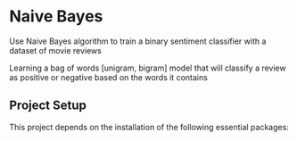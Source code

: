 # Naive Bayes

Use Naive Bayes algorithm to train a binary sentiment classifier with a dataset of movie reviews

Learning a bag of words [unigram, bigram] model that will classify a review as positive or negative based on the words it contains

## Project Setup
This project depends on the installation of the following essential packages: